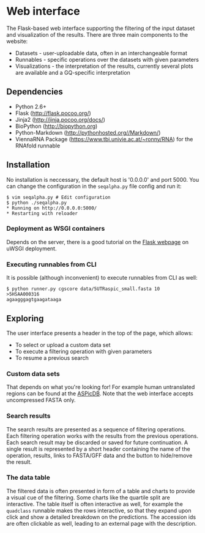 # Web interface

The Flask-based web interface supporting the filtering of the input dataset and visualization of the results.
There are three main components to the website:

* Datasets - user-uploadable data, often in an interchangeable format
* Runnables - specific operations over the datasets with given parameters
* Visualizations - the interpretation of the results, currently several plots are available
                   and a GQ-specific interpretation 

## Dependencies

* Python 2.6+
* Flask (http://flask.pocoo.org/)
* Jinja2 (http://jinja.pocoo.org/docs/)
* BioPython (http://biopython.org)
* Python-Markdown (http://pythonhosted.org//Markdown/)
* ViennaRNA Package (https://www.tbi.univie.ac.at/~ronny/RNA) for the RNAfold runnable

## Installation

No installation is neccessary, the default host is '0.0.0.0' and port 5000.
You can change the configuration in the `seqalpha.py` file config and run it:

	$ vim seqalpha.py # Edit configuration
	$ python ./seqalpha.py
	* Running on http://0.0.0.0:5000/
	* Restarting with reloader

### Deployment as WSGI containers

Depends on the server, there is a good tutorial on the [Flask webpage](http://flask.pocoo.org/docs/deploying/uwsgi/)
on uWSGI deployment.

### Executing runnables from CLI

It is possible (although inconvenient) to execute runnables from CLI as well:

	$ python runner.py cgscore data/5UTRaspic_small.fasta 10
	>5HSAA000316
	agaagggagtgaagataaga

## Exploring

The user interface presents a header in the top of the page, which allows:

* To select or upload a custom data set
* To execute a filtering operation with given parameters
* To resume a previous search

### Custom data sets

That depends on what you're looking for! For example human untranslated regions
can be found at the [ASPicDB](http://ebi.edu.au/ftp/databases/UTR/data/).
Note that the web interface accepts uncompressed FASTA only.

### Search results

The search results are presented as a sequence of filtering operations. Each filtering operation works with the results
from the previous operations. Each search result may be discarded or saved for future continuation.
A single result is represented by a short header containing the name of the operation, results, links to FASTA/GFF data
and the button to hide/remove the result.

### The data table

The filtered data is often presented in form of a table and charts to provide a visual cue of the filtering.
Some charts like the quartile split are interactive. The table itself is often interactive as well,
for example the `quadclass` runnable makes the rows interactive, so that they expand upon click and show a
detailed breakdown on the predictions. The accession ids are often clickable as well, leading to an external page
with the description.
